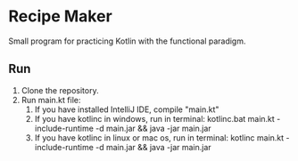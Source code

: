 # Recipe Maker
Small program for practicing Kotlin with the functional paradigm.

## Run
1. Clone the repository.
2. Run main.kt file:
    1. If you have installed IntelliJ IDE, compile "main.kt"
    2. If you have kotlinc in windows, run in terminal: kotlinc.bat main.kt -include-runtime -d main.jar && java -jar main.jar
    3. If you have kotlinc in linux or mac os, run in terminal: kotlinc main.kt -include-runtime -d main.jar && java -jar main.jar
    
